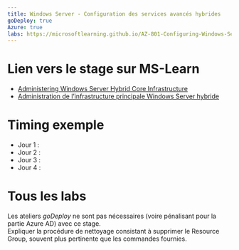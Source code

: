 ```yaml
---
title: Windows Server - Configuration des services avancés hybrides
goDeploy: true
Azure: true
labs: https://microsoftlearning.github.io/AZ-801-Configuring-Windows-Server-Hybrid-Advanced-Services/
---
```

# Lien vers le stage sur MS-Learn
- [Administering Windows Server Hybrid Core Infrastructure](https://learn.microsoft.com/en-us/training/courses/az-801t00)
- [Administration de l’infrastructure principale Windows Server hybride](https://learn.microsoft.com/fr-fr/training/courses/az-801t00)
# Timing exemple
- Jour 1 : 
- Jour 2 : 
- Jour 3 : 
- Jour 4 : 

# Tous les labs
Les ateliers *goDeploy* ne sont pas nécessaires (voire pénalisant pour la partie Azure AD) avec ce stage.  
Expliquer la procédure de nettoyage consistant à supprimer le Resource Group, souvent plus pertinente que les commandes fournies.